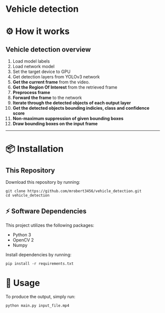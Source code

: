 # Vehicle detection


# ⚙ How it works

## Vehicle detection overview

1. Load model labels
2. Load network model
3. Set the target device to GPU
4. Get detection layers from YOLOv3 network
5. **Get the current frame** from the video.
6. **Get the Region Of Interest** from the retrieved frame
7. **Preprocess frame**
8. **Forward the frame** to the network
9. **Iterate through the detected objects of each output layer**
10. **Get the detected objects bounding indicies, class and confidence score**
11. **Non-maximum suppression of given bounding boxes**
12. **Draw bounding boxes on the input frame**

---
# 📦 Installation

## This Repository

Download this repository by running:

```
git clone https://github.com/mrobert3456/vehicle_detection.git
cd vehicle_detection
```

## ⚡ Software Dependencies

This project utilizes the following packages:

* Python 3
* OpenCV 2
* Numpy

Install dependencies by running:
```
pip install -r requirements.txt
```

# 🚀 Usage


To produce the output, simply run:

```
python main.py input_file.mp4
```
